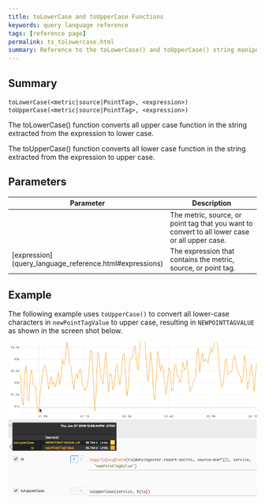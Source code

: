 ```yaml
---
title: toLowerCase and toUpperCase Functions
keywords: query language reference
tags: [reference page]
permalink: ts_tolowercase.html
summary: Reference to the toLowerCase() and toUpperCase() string manipulation functions
---
```

## Summary
```
toLowerCase(<metric|source|PointTag>, <expression>)
toUpperCase(<metric|source|PointTag>, <expression>)
```
The toLowerCase() function converts all upper case function in the string extracted from the expression to lower case.

The toUpperCase() function converts all lower case function in the string extracted from the expression to upper case.

## Parameters
<table style="width: 100%;">
<tbody>
<thead>
<tr><th width="30%">Parameter</th><th width="70%">Description</th></tr>
</thead>
<tr>
<td markdown="span"><metric|source|PointTag></td>
<td>The metric, source, or point tag that you want to convert to all lower case or all upper case.</td></tr><tr>
<td markdown="span"> [expression](query_language_reference.html#expressions)</td>
<td>The expression that contains the metric, source, or point tag.</td></tr>
</tbody>
</table>


## Example

The following example uses `toUpperCase()` to convert all lower-case characters in `newPointTagValue` to upper case, resulting in `NEWPOINTTAGVALUE` as shown in the screen shot below.


![ts toLowerCase](images/ts_to_upper_case.png)
